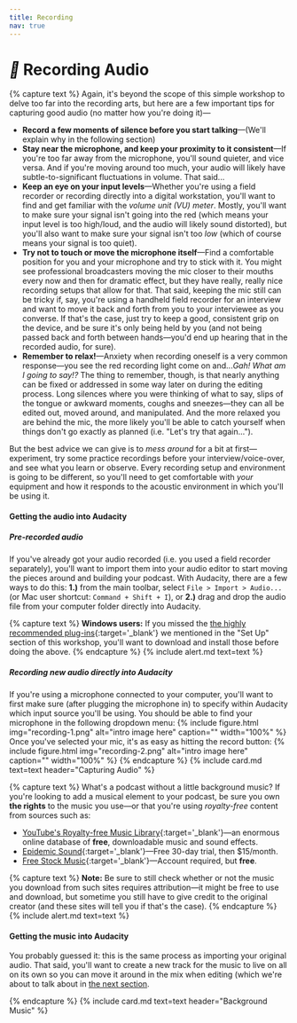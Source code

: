 ```yaml
---
title: Recording
nav: true
---
```


# <i style='color:black;' class='fas'>&#xf130;</i> Recording Audio

{% capture text %}
Again, it's beyond the scope of this simple workshop to delve too far into the recording arts, but here are a few important tips for capturing good audio (no matter how you're doing it)—
- **Record a few moments of silence before you start talking**—(We'll explain why in the following section)
- **Stay near the microphone, and keep your proximity to it consistent**—If you're too far away from the microphone, you'll sound quieter, and vice versa. And if you're moving around too much, your audio will likely have subtle-to-significant fluctuations in volume. That said...
- **Keep an eye on your input levels**—Whether you're using a field recorder or recording directly into a digital workstation, you'll want to find and get familiar with the *volume unit (VU) meter*. Mostly, you'll want to make sure your signal isn't going into the red (which means your input level is too high/loud, and the audio will likely sound distorted), but you'll also want to make sure your signal isn't too *low* (which of course means your signal is too quiet).
- **Try not to touch or move the microphone itself**—Find a comfortable position for you and your microphone and try to stick with it. You might see professional broadcasters moving the mic closer to their mouths every now and then for dramatic effect, but they have really, really nice recording setups that allow for that. That said, keeping the mic still can be tricky if, say, you're using a handheld field recorder for an interview and want to move it back and forth from you to your interviewee as you converse. If that's the case, just try to keep a good, consistent grip on the device, and be sure it's only being held by you (and not being passed back and forth between hands—you'd end up hearing that in the recorded audio, for sure).
- **Remember to relax!**—Anxiety when recording oneself is a very common response—you see the red recording light come on and...*Gah! What am I going to say!?* The thing to remember, though, is that nearly anything can be fixed or addressed in some way later on during the editing process. Long silences where you were thinking of what to say, slips of the tongue or awkward moments, coughs and sneezes—they can all be edited out, moved around, and manipulated. And the more relaxed you are behind the mic, the more likely you'll be able to catch yourself when things don't go exactly as planned (i.e. "Let's try that again...").

But the best advice we can give is to *mess around* for a bit at first—experiment, try some practice recordings before your interview/voice-over, and see what you learn or observe. Every recording setup and environment is going to be different, so you'll need to get comfortable with *your* equipment and how it responds to the acoustic environment in which you'll be using it. 

#### Getting the audio into Audacity

##### Pre-recorded audio

If you've already got your audio recorded (i.e. you used a field recorder separately), you'll want to import them into your audio editor to start moving the pieces around and building your podcast. With Audacity, there are a few ways to do this: **1.)** from the main toolbar, select ``File > Import > Audio...`` (or Mac user shortcut: ``Command + Shift + I``), or **2.)** drag and drop the audio file from your computer folder directly into Audacity.

{% capture text %}
**Windows users:** If you missed the [the highly recommended plug-ins](https://manual.audacityteam.org/){:target='_blank'} we mentioned in the "Set Up" section of this workshop, you'll want to download and install those before doing the above.
{% endcapture %}
{% include alert.md text=text %}

##### Recording new audio directly into Audacity

If you're using a microphone connected to your computer, you'll want to first make sure (after plugging the microphone in) to specify within Audacity which input source you'll be using. You should be able to find your microphone in the following dropdown menu:
{% include figure.html img="recording-1.png" alt="intro image here" caption="" width="100%" %}
Once you've selected your mic, it's as easy as hitting the record button:
{% include figure.html img="recording-2.png" alt="intro image here" caption="" width="100%" %}
{% endcapture %}
{% include card.md text=text header="Capturing Audio" %}

{% capture text %}
What's a podcast without a little background music? If you're looking to add a musical element to your podcast, be sure you own **the rights** to the music you use—or that you're using *royalty-free* content from sources such as:
- [YouTube's Royalty-free Music Library](https://www.youtube.com/audiolibrary/music?ar=2){:target='_blank'}—an enormous online database of **free**, downloadable music and sound effects.
- [Epidemic Sound](https://www.epidemicsound.com/creator-subscription/){:target='_blank'}—Free 30-day trial, then $15/month.
- [Free Stock Music](https://www.freestockmusic.com/){:target='_blank'}—Account required, but **free**.

{% capture text %}
**Note:** Be sure to still check whether or not the music you download from such sites requires attribution—it might be free to use and download, but sometime you still have to give credit to the original creator (and these sites will tell you if that's the case).
{% endcapture %}
{% include alert.md text=text %}

#### Getting the music into Audacity

You probably guessed it: this is the same process as importing your original audio. That said, you'll want to create a new track for the music to live on all on its own so you can move it around in the mix when editing (which we're about to talk about in <a href="{{ '/content/2-Editing.html' | relative_url }}">the next section</a>.

{% endcapture %}
{% include card.md text=text header="Background Music" %}